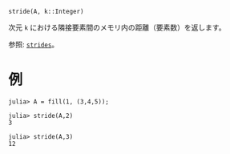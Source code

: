 ```
stride(A, k::Integer)
```

次元 `k` における隣接要素間のメモリ内の距離（要素数）を返します。

参照: [`strides`](@ref)。

# 例

```jldoctest
julia> A = fill(1, (3,4,5));

julia> stride(A,2)
3

julia> stride(A,3)
12
```
